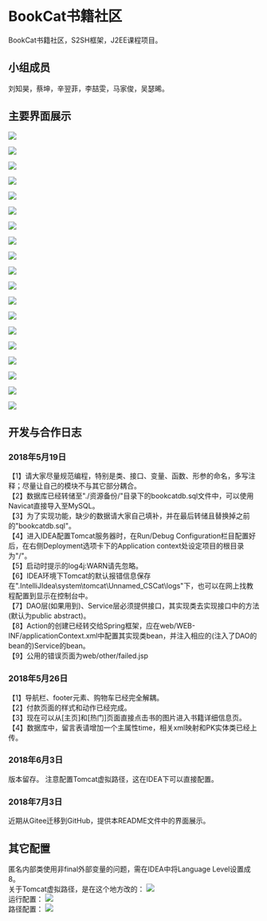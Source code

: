 # BookCat书籍社区
BookCat书籍社区，S2SH框架，J2EE课程项目。
## 小组成员
刘知昊，蔡坤，辛翌菲，李喆雯，马家俊，吴瑟晞。
## 主要界面展示
![](https://i.imgur.com/F76sCcR.jpg)

![](https://i.imgur.com/WdlFQCV.jpg)

![](https://i.imgur.com/E3V3wTh.jpg)

![](https://i.imgur.com/cActK4X.jpg)

![](https://i.imgur.com/ZQ5Ygte.jpg)

![](https://i.imgur.com/zNhUVvm.jpg)

![](https://i.imgur.com/1r7mcdt.jpg)

![](https://i.imgur.com/SUZq6Sg.jpg)

![](https://i.imgur.com/7NRRagH.jpg)

![](https://i.imgur.com/oUU9uoY.jpg)

![](https://i.imgur.com/4xgofnc.jpg)

![](https://i.imgur.com/9JPdftU.jpg)

![](https://i.imgur.com/Uqv1etd.jpg)

![](https://i.imgur.com/hzUAU1h.jpg)

![](https://i.imgur.com/OwJnfOw.jpg)

![](https://i.imgur.com/ZzixTrg.jpg)

![](https://i.imgur.com/SuLqLkg.jpg)

![](https://i.imgur.com/Drf0XuP.jpg)

![](https://i.imgur.com/2pm8076.jpg)
## 开发与合作日志
### 2018年5月19日
【1】请大家尽量规范编程，特别是类、接口、变量、函数、形参的命名，多写注释；尽量让自己的模块不与其它部分耦合。
<br>
【2】数据库已经转储至"./资源备份/"目录下的bookcatdb.sql文件中，可以使用Navicat直接导入至MySQL。
<br>
【3】为了实现功能，缺少的数据请大家自己填补，并在最后转储且替换掉之前的"bookcatdb.sql"。
<br>
【4】进入IDEA配置Tomcat服务器时，在Run/Debug Configuration栏目配置好后，在右侧Deployment选项卡下的Application context处设定项目的根目录为"/"。
<br>
【5】启动时提示的log4j:WARN请先忽略。
<br>
【6】IDEA环境下Tomcat的默认报错信息保存在".IntelliJIdea\system\tomcat\Unnamed_CSCat\logs"下，也可以在网上找教程配置到显示在控制台中。
<br>
【7】DAO层(如果用到)、Service层必须提供接口，其实现类去实现接口中的方法(默认为public abstract)。
<br>
【8】Action的创建已经转交给Spring框架，应在web/WEB-INF/applicationContext.xml中配置其实现类bean，并注入相应的(注入了DAO的bean的)Service的bean。
<br>
【9】公用的错误页面为web/other/failed.jsp
### 2018年5月26日
【1】导航栏、footer元素、购物车已经完全解耦。
<br>
【2】付款页面的样式和动作已经完成。
<br>
【3】现在可以从[主页]和[热门]页面直接点击书的图片进入书籍详细信息页。
<br>
【4】数据库中，留言表请增加一个主属性time，相关xml映射和PK实体类已经上传。
### 2018年6月3日
版本留存。
注意配置Tomcat虚拟路径，这在IDEA下可以直接配置。
### 2018年7月3日
近期从Gitee迁移到GitHub，提供本README文件中的界面展示。
## 其它配置
匿名内部类使用非final外部变量的问题，需在IDEA中将Language Level设置成8。
<br>
关于Tomcat虚拟路径，是在这个地方改的：
![](https://i.imgur.com/Hno3w6f.jpg)
<br>
运行配置：
![](https://i.imgur.com/uf11My2.jpg)
<br>
路径配置：
![](https://i.imgur.com/bs3zc9K.jpg)
